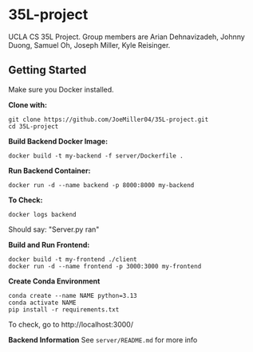 # 35L-project

UCLA CS 35L Project. Group members are Arian Dehnavizadeh, Johnny Duong, Samuel Oh, Joseph Miller, Kyle Reisinger.

## Getting Started

Make sure you Docker installed.

**Clone with:**

```
git clone https://github.com/JoeMiller04/35L-project.git
cd 35L-project
```

**Build Backend Docker Image:**

```
docker build -t my-backend -f server/Dockerfile .
```

**Run Backend Container:**

```
docker run -d --name backend -p 8000:8000 my-backend
```

**To Check:**

```
docker logs backend
```

Should say: "Server.py ran"

**Build and Run Frontend:**

```
docker build -t my-frontend ./client
docker run -d --name frontend -p 3000:3000 my-frontend
```

**Create Conda Environment**

```
conda create --name NAME python=3.13
conda activate NAME
pip install -r requirements.txt
```

To check, go to http://localhost:3000/

**Backend Information**
See `server/README.md` for more info

